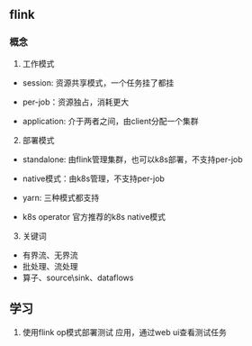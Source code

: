 ## flink


### 概念

1. 工作模式

- session: 资源共享模式，一个任务挂了都挂

- per-job：资源独占，消耗更大

- application: 介于两者之间，由client分配一个集群

2. 部署模式

- standalone: 由flink管理集群，也可以k8s部署，不支持per-job

- native模式：由k8s管理，不支持per-job

- yarn: 三种模式都支持

- k8s operator 官方推荐的k8s native模式


3. 关键词
- 有界流、无界流
- 批处理、流处理
- 算子、source\sink、dataflows


## 学习

1. 使用flink op模式部署测试 应用，通过web ui查看测试任务


 
